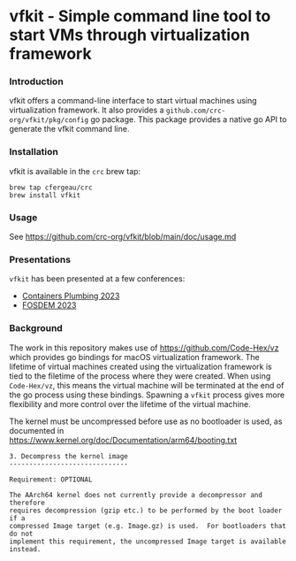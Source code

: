 vfkit - Simple command line tool to start VMs through virtualization framework
====

### Introduction

vfkit offers a command-line interface to start virtual machines using virtualization framework.
It also provides a `github.com/crc-org/vfkit/pkg/config` go package.
This package provides a native go API to generate the vfkit command line.


### Installation

vfkit is available in the `crc` brew tap:

```
brew tap cfergeau/crc
brew install vfkit
```


### Usage

See https://github.com/crc-org/vfkit/blob/main/doc/usage.md


### Presentations

`vfkit` has been presented at a few conferences:
- [Containers Plumbing 2023](https://crc.dev/blog/posts/2023-03-22-containers-plumbing/)
- [FOSDEM 2023](https://fosdem.org/2023/schedule/event/govfkit/)


### Background

The work in this repository makes use of https://github.com/Code-Hex/vz which provides go bindings for macOS virtualization framework.
The lifetime of virtual machines created using the virtualization framework is tied to the filetime of the process where they were created.
When using `Code-Hex/vz`, this means the virtual machine will be terminated at the end of the go process using these bindings.
Spawning a `vfkit` process gives more flexibility and more control over the lifetime of the virtual machine.


The kernel must be uncompressed before use as no bootloader is used, as
documented in https://www.kernel.org/doc/Documentation/arm64/booting.txt

```
3. Decompress the kernel image
------------------------------

Requirement: OPTIONAL

The AArch64 kernel does not currently provide a decompressor and therefore
requires decompression (gzip etc.) to be performed by the boot loader if a
compressed Image target (e.g. Image.gz) is used.  For bootloaders that do not
implement this requirement, the uncompressed Image target is available instead.
```
